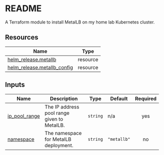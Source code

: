 # README
A Terraform module to install MetalLB on my home lab Kubernetes cluster.

<!-- BEGIN_TF_DOCS -->


## Resources

| Name | Type |
|------|------|
| [helm_release.metallb](https://registry.terraform.io/providers/hashicorp/helm/latest/docs/resources/release) | resource |
| [helm_release.metallb_config](https://registry.terraform.io/providers/hashicorp/helm/latest/docs/resources/release) | resource |

## Inputs

| Name | Description | Type | Default | Required |
|------|-------------|------|---------|:--------:|
| <a name="input_ip_pool_range"></a> [ip\_pool\_range](#input\_ip\_pool\_range) | The IP address pool range given to MetalLB. | `string` | n/a | yes |
| <a name="input_namespace"></a> [namespace](#input\_namespace) | The namespace for MetalLB deployment. | `string` | `"metallb"` | no |
<!-- END_TF_DOCS -->

